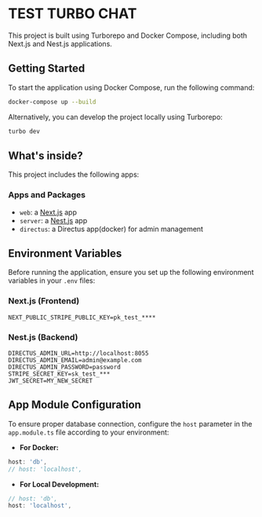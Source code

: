 
# TEST TURBO CHAT

This project is built using Turborepo and Docker Compose, including both Next.js and Nest.js applications.

## Getting Started

To start the application using Docker Compose, run the following command:

```sh
docker-compose up --build
```

Alternatively, you can develop the project locally using Turborepo:

```sh
turbo dev
```

## What's inside?

This project includes the following apps:

### Apps and Packages

- `web`: a [Next.js](https://nextjs.org/) app
- `server`: a [Nest.js](https://nestjs.com/) app
- `directus`: a Directus app(docker) for admin management


## Environment Variables

Before running the application, ensure you set up the following environment variables in your `.env` files:

### Next.js (Frontend)

```env
NEXT_PUBLIC_STRIPE_PUBLIC_KEY=pk_test_****
```

### Nest.js (Backend)

```env
DIRECTUS_ADMIN_URL=http://localhost:8055
DIRECTUS_ADMIN_EMAIL=admin@example.com
DIRECTUS_ADMIN_PASSWORD=password
STRIPE_SECRET_KEY=sk_test_***
JWT_SECRET=MY_NEW_SECRET
```

## App Module Configuration

To ensure proper database connection, configure the `host` parameter in the `app.module.ts` file according to your environment:

- **For Docker:**

```typescript
host: 'db',
// host: 'localhost',
```

- **For Local Development:**

```typescript
// host: 'db',
host: 'localhost',
```
